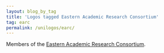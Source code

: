 ```yaml
---
layout: blog_by_tag
title: 'Logos tagged Eastern Academic Research Consortium'
tag: earc
permalink: /unilogos/earc/
---
```


Members of the [Eastern Academic Research Consortium](http://easternarc.ac.uk/).
